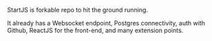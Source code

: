 StartJS is forkable repo to hit the ground running.

It already has
  a Websocket endpoint,
  Postgres connectivity,
  auth with Github,
  ReactJS for the front-end,
  and many extension points.
